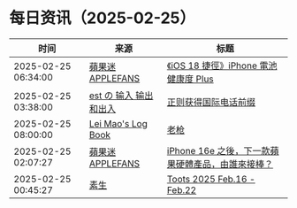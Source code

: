 ﻿# 每日资讯（2025-02-25）

|时间|来源|标题|
|---|---|---|
|2025-02-25 06:34:00|[蘋果迷 APPLEFANS](https://applefans.today/feed/)|[《iOS 18 捷徑》iPhone 電池健康度 Plus](https://applefans.today/2025-02-ios-18-shortcuts-iphone-battery-healthy-plus/)|
|2025-02-25 03:38:00|[est の 输入 输出和出入](https://blog.est.im/rss)|[正则获得国际电话前缀](https://blog.est.im/2025/stdout-02)|
|2025-02-25 08:00:00|[Lei Mao's Log Book](https://leimao.github.io/atom.xml)|[老枪](https://leimao.github.io/essay/%E8%80%81%E6%9E%AA-A-Long-Shot-2023/)|
|2025-02-25 02:07:27|[蘋果迷 APPLEFANS](https://applefans.today/feed/)|[iPhone 16e 之後，下一款蘋果硬體產品，由誰來接棒？](https://applefans.today/2025-02-m4-macbook-air-mac-studio-rumors/)|
|2025-02-25 00:45:27|[素生](http://z.arlmy.me/atom.xml)|[Toots 2025 Feb.16 - Feb.22](http://z.arlmy.me/posts/MastodonArchives/2025/MastodonTootsArchives_20250222/)|
